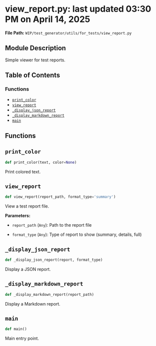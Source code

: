 # view_report.py: last updated 03:30 PM on April 14, 2025

**File Path:** `WIP/test_generator/utils/for_tests/view_report.py`

## Module Description

Simple viewer for test reports.

## Table of Contents

### Functions

- [`print_color`](#print_color)
- [`view_report`](#view_report)
- [`_display_json_report`](#_display_json_report)
- [`_display_markdown_report`](#_display_markdown_report)
- [`main`](#main)

## Functions

## `print_color`

```python
def print_color(text, color=None)
```

Print colored text.

## `view_report`

```python
def view_report(report_path, format_type='summary')
```

View a test report file.

**Parameters:**

- `report_path` (`Any`): Path to the report file

- `format_type` (`Any`): Type of report to show (summary, details, full)

## `_display_json_report`

```python
def _display_json_report(report, format_type)
```

Display a JSON report.

## `_display_markdown_report`

```python
def _display_markdown_report(report_path)
```

Display a Markdown report.

## `main`

```python
def main()
```

Main entry point.
